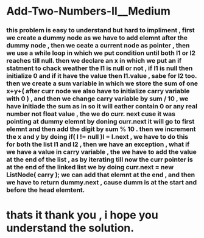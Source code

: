 # Add-Two-Numbers-II__Medium

<h3>this problem is easy to understand but hard to impliment , first we create a dummy node as we have to add elemnt after the dummy node , then we ceate a current node as pointer , then we use a while loop in which we put condition until both l1 or l2 reaches till null. then we declare an x in which we put an if statment to chack weather the l1 is null or not , if l1 is null then initialize 0 and if it have the value then l1.value , sabe for l2 too. then we create a sum variable in which we store the sum of one x+y+( after curr node we also have to initialize carry variable with 0 ) , and then we change carry variable by sum / 10 , we have initiade the sum as in so it will eather contain 0 or any real number not float value  , the we do curr. next cuse it was pointing at dummy elemnt by doning curr.next it will go to first elemnt and then add the digit by sum % 10 . then we increment the x and y by doing if( l != null )l = l.next , we have to do this for both the list l1 and l2 , then we have an exception , what if we have a value in carry variable , the we have to add the value at the end of the list , as by iterating till now the curr pointer is at the end of the linked list we by doing curr.next = new ListNode( carry ); we can add that elemnt at the end , and then we have to return dummy.next , cause dumm is at the start and before the head elemtent.   </h3>
<h1> thats it thank you , i hope you understand the solution.</h1>

